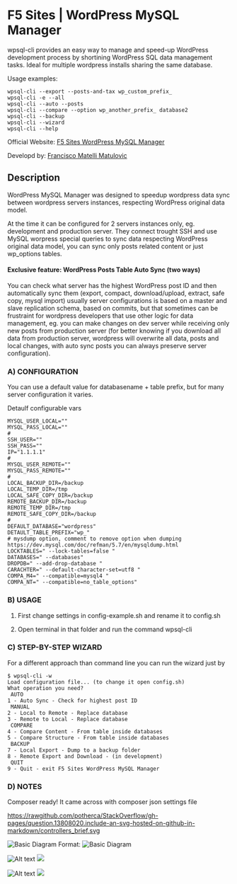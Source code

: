 # F5 Sites | WordPress MySQL Manager
wpsql-cli provides an easy way to manage and speed-up WordPress development process by shortining WordPress SQL data management tasks. Ideal for multiple wordpress installs sharing the same database.

Usage examples:
```
wpsql-cli --export --posts-and-tax wp_custom_prefix_
wpsql-cli -e --all
wpsql-cli --auto --posts
wpsql-cli --compare --option wp_another_prefix_ database2
wpsql-cli --backup
wpsql-cli --wizard
wpsql-cli --help
```
Official Website: [F5 Sites WordPress MySQL Manager](https:www.f5sites.com/wordpress-mysql-manager) 

Developd by: [Francisco Matelli Matulovic](https://www.franciscomat.com)

## Description

WordPress MySQL Manager was designed to speedup wordpress data sync between wordpress servers instances, respecting WordPress original data model.

At the time it can be configured for 2 servers instances only, eg. development and production server. They connect trought SSH and use MySQL worpress special queries to sync data respecting WordPress original data model, you can sync only posts related content or just wp_options tables.

#### Exclusive feature: WordPress Posts Table Auto Sync (two ways)

You can check what server has the highest WordPress post ID and then automatically sync them (export, compact, download/upload, extract, safe copy, mysql import) usually server configurations is based on a master and slave replication schema, based on commits, but that sometimes can be frustraint for wordpress developers that use other logic for data management, eg. you can make changes on dev server while receiving only new posts from production server (for better knowing if you download all data from production server, wordpress will overwrite all data, posts and local changes, with auto sync posts you can always preserve server configuration).

### A) CONFIGURATION
You can use a default value for databasename + table prefix, but for many server configuration it varies.

Detaulf configurable vars
```
MYSQL_USER_LOCAL=""
MYSQL_PASS_LOCAL=""
#
SSH_USER=""
SSH_PASS=""
IP="1.1.1.1"
#
MYSQL_USER_REMOTE=""
MYSQL_PASS_REMOTE=""
#
LOCAL_BACKUP_DIR=/backup
LOCAL_TEMP_DIR=/tmp
LOCAL_SAFE_COPY_DIR=/backup
REMOTE_BACKUP_DIR=/backup
REMOTE_TEMP_DIR=/tmp
REMOTE_SAFE_COPY_DIR=/backup
#
DEFAULT_DATABASE="wordpress"
DETAULT_TABLE_PREFIX="wp_"
# mysdump option, comment to remove option when dumping https://dev.mysql.com/doc/refman/5.7/en/mysqldump.html
LOCKTABLES=" --lock-tables=false "
DATABASES=" --databases"
DROPDB=" --add-drop-database "
CARACHTER=" --default-character-set=utf8 "
COMPA_M4=" --compatible=mysql4 "
COMPA_NT=" --compatible=no_table_options"
```

### B) USAGE

1. First change settings in config-example.sh and rename it to config.sh

2. Open terminal in that folder and run the command wpsql-cli

### C) STEP-BY-STEP WIZARD
For a different approach than command line you can run the wizard just by
```
$ wpsql-cli -w
Load configuration file... (to change it open config.sh)
What operation you need?
 AUTO
1 - Auto Sync - Check for highest post ID
 MANUAL
2 - Local to Remote - Replace database
3 - Remote to Local - Replace database
 COMPARE
4 - Compare Content - From table inside databases
5 - Compare Structure - From table inside databases
 BACKUP
7 - Local Export - Dump to a backup folder
8 - Remote Export and Download - (in development)
 QUIT
9 - Quit - exit F5 Sites WordPress MySQL Manager

```

### D) NOTES

Composer ready! It came across with composer json settings file

https://rawgithub.com/potherca/StackOverflow/gh-pages/question.13808020.include-an-svg-hosted-on-github-in-markdown/controllers_brief.svg

![Basic Diagram](wpsql-cli-basic-diagram.svg)
Format: ![Basic Diagram](url)

![Alt text](https://rawgithub.com/potherca/StackOverflow/gh-pages/question.13808020.include-an-svg-hosted-on-github-in-markdown/controllers_brief.svg)
<img src="https://rawgithub.com/potherca/StackOverflow/gh-pages/question.13808020.include-an-svg-hosted-on-github-in-markdown/controllers_brief.svg">

![Alt text](https://github.com/franciscof5/wordpress-mysql-manager/blob/master/wpsql-cli-basic-diagram.svg)
<img src="https://github.com/franciscof5/wordpress-mysql-manager/blob/master/wpsql-cli-basic-diagram.svg">


